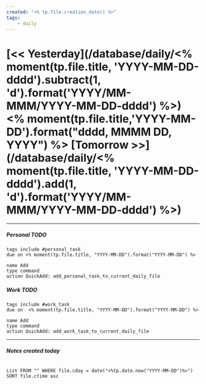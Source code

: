 ```yaml
---
created: "<% tp.file.creation_date() %>"
tags:
    - daily
---
```


# [<< Yesterday](/database/daily/<% moment(tp.file.title, 'YYYY-MM-DD-dddd').subtract(1, 'd').format('YYYY/MM-MMM/YYYY-MM-DD-dddd') %>)    <% moment(tp.file.title,'YYYY-MM-DD').format("dddd, MMMM DD, YYYY") %>    [Tomorrow >>](/database/daily/<% moment(tp.file.title, 'YYYY-MM-DD-dddd').add(1, 'd').format('YYYY/MM-MMM/YYYY-MM-DD-dddd') %>)

---
##### Personal TODO
```tasks
tags include #personal_task
due on <% moment(tp.file.title, "YYYY-MM-DD").format("YYYY-MM-DD") %>
```
```button
name Add
type command
action QuickAdd: add_personal_task_to_current_daily_file
```
##### Work TODO
```tasks
tags include #work_task
due on  <% moment(tp.file.title, "YYYY-MM-DD").format("YYYY-MM-DD") %>
```

```button
name Add
type command
action QuickAdd: add_work_task_to_current_daily_file
```
---
##### Notes created today

```dataview

List FROM "" WHERE file.cday = date("<%tp.date.now("YYYY-MM-DD")%>") SORT file.ctime asc

```

